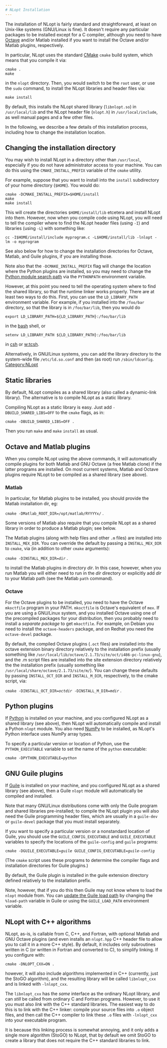 ```yaml
---
# NLopt Installation
---
```


The installation of NLopt is fairly standard and straightforward, at least on Unix-like systems (GNU/Linux is fine). It doesn't require any particular packages to be installed except for a C compiler, although you need to have [Octave](https://en.wikipedia.org/wiki/GNU_Octave) and/or Matlab installed if you want to install the Octave and/or Matlab plugins, respectively.

In particular, NLopt uses the standard [CMake](https://cmake.org/) `cmake` build system, which means that you compile it via:

```
cmake .
make
```


in the `nlopt` directory. Then, you would switch to be the `root` user, or use the `sudo` command, to install the NLopt libraries and header files via:

```
make install
```


By default, this installs the NLopt shared library (`libnlopt.so`) in `/usr/local/lib` and the NLopt header file (`nlopt.h`) in `/usr/local/include`, as well manual pages and a few other files.

In the following, we describe a few details of this installation process, including how to change the installation location.

Changing the installation directory
-----------------------------------

You may wish to install NLopt in a directory other than `/usr/local`, especially if you do not have administrator access to your machine. You can do this using the `CMAKE_INSTALL_PREFIX` variable of the `cmake` utility.

For example, suppose that you want to install into the `install` subdirectory of your home directory (`$HOME`). You would do:

```
cmake -DCMAKE_INSTALL_PREFIX=$HOME/install
make
make install
```


This will create the directories `$HOME/install/lib` etcetera and install NLopt into them. However, now when you compile code using NLopt, you will need to tell the compiler where to find the NLopt header files (using `-I`) and libraries (using `-L`) with something like:

```
cc -I$HOME/install/include myprogram.c -L$HOME/install/lib -lnlopt -lm -o myprogram
```


See also below for how to change the installation directories for Octave, Matlab, and Guile plugins, if you are installing those.

Note also that the `-DCMAKE_INSTALL_PREFIX` flag will change the location where the Python plugins are installed, so you may need to change the [Python module search path](http://docs.python.org/tutorial/modules.html#the-module-search-path) via the `PYTHONPATH` environment variable.

However, at this point you need to tell the operating system where to find the shared library, so that the runtime linker works properly. There are at least two ways to do this. First, you can use the `LD_LIBRARY_PATH` environment variable. For example, if you installed into the `/foo/bar` directory, so that the library is in `/foo/bar/lib`, then you would do

```
export LD_LIBRARY_PATH=${LD_LIBRARY_PATH}:/foo/bar/lib
```


in the [bash](https://en.wikipedia.org/wiki/Bash) shell, or

```
setenv LD_LIBRARY_PATH ${LD_LIBRARY_PATH}:/foo/bar/lib
```


in [csh](https://en.wikipedia.org/wiki/csh) or [w:tcsh](https://en.wikipedia.org/wiki/tcsh).

Alternatively, in GNU/Linux systems, you can add the library directory to the system-wide file `/etc/ld.so.conf` and then (as root) run `/sbin/ldconfig`. [Category:NLopt](index.md)

Static libraries
----------------

By default, NLopt compiles as a shared library (also called a dynamic-link library). The alternative is to compile NLopt as a static library.

Compiling NLopt as a static library is easy. Just add `-DBUILD_SHARED_LIBS=OFF` to the `cmake` flags, as in:

```
cmake -DBUILD_SHARED_LIBS=OFF .
```


Then you run `make` and `make` `install` as usual.


Octave and Matlab plugins
-------------------------

When you compile NLopt using the above commands, it will automatically compile plugins for both Matlab and GNU Octave (a free Matlab clone) if the latter programs are installed. On most current systems, Matlab and Octave plugins require NLopt to be compiled as a shared library (see above).

### Matlab

In particular, for Matlab plugins to be installed, you should provide the Matlab installation dir, eg:

`cmake -DMatlab_ROOT_DIR=/opt/matlab/RYYYYx/` .

Some versions of Matlab also require that you compile NLopt as a shared library in order to produce a Matlab plugin; see below.

The Matlab plugins (along with help files and other `.m` files) are installed into `INSTALL_MEX_DIR`. You can override the default by passing a `INSTALL_MEX_DIR` to `cmake`, via (in addition to other `cmake` arguments):

`cmake -DINSTALL_MEX_DIR=`*`dir`* .

to install the Matlab plugins in directory *dir*. In this case, however, when you run Matlab you will either need to run in the *dir* directory or explicitly add *dir* to your Matlab path (see the Matlab `path` command).

### Octave

For the Octave plugins to be installed, you need to have the Octave `mkoctfile` program in your PATH. `mkoctfile` is Octave's equivalent of `mex`. If you are using a GNU/Linux system, and you installed Octave using one of the precompiled packages for your distribution, then you probably need to install a *separate package* to get `mkoctfile`. For example, on Debian you need to install the `octave-headers` package, and on Redhat you need the `octave-devel` package.

By default, the compiled Octave plugins (`.oct` files) are installed into the octave extension binary directory relatively to the installation prefix (usually something like `/usr/local/lib/octave/2.1.73/site/oct/i486-pc-linux-gnu`), and the .m script files are installed into the site extension directory relatively the the installation prefix (usually something like `/usr/local/share/octave/2.1.73/site/m/`). You can change these defaults by passing `INSTALL_OCT_DIR` and `INSTALL_M_DIR`, respectively, to the cmake script, via:

`cmake -DINSTALL_OCT_DIR=`*`octdir`*` -DINSTALL_M_DIR=`*`mdir`* .


Python plugins
--------------

If [Python](https://en.wikipedia.org/wiki/Python_(programming_language)) is installed on your machine, and you configured NLopt as a shared library (see above), then NLopt will automatically compile and install a Python `nlopt` module. You also need [NumPy](https://en.wikipedia.org/wiki/NumPy) to be installed, as NLopt's Python interface uses NumPy array types.

To specify a particular version or location of Python, use the `PYTHON_EXECUTABLE` variable to set the name of the `python` executable:

`cmake -DPYTHON_EXECUTABLE=`*`python`*

GNU Guile plugins
-----------------

If [Guile](https://en.wikipedia.org/wiki/GNU_Guile) is installed on your machine, and you configured NLopt as a shared library (see above), then a Guile `nlopt` module will automatically be compiled and installed.

Note that many GNU/Linux distributions come with only the Guile program and shared libraries pre-installed; to compile the NLopt plugin you will also need the Guile programming header files, which are usually in a `guile-dev` or `guile-devel` package that you must install separately.

If you want to specify a particular version or a nonstandard location of Guile, you should use the `GUILE_CONFIG_EXECUTABLE` and `GUILE_EXECUTABLE` variables to specify the locations of the `guile-config` and `guile` programs:

`cmake -DGUILE_EXECUTABLE=`*`guile`*` GUILE_CONFIG_EXECUTABLE=`*`guile-config`*

(The `cmake` script uses these programs to determine the compiler flags and installation directories for Guile plugins.)

By default, the Guile plugin is installed in the guile extension directory defined relatively to the installation prefix.

Note, however, that if you do this then Guile may not know where to load the `nlopt` module from. You can [update the Guile load path](http://www.gnu.org/software/guile/manual/html_node/Build-Config.html) by changing the `%load-path` variable in Guile or using the `GUILE_LOAD_PATH` environment variable.

NLopt with C++ algorithms
-------------------------

NLopt, as-is, is callable from C, C++, and Fortran, with optional Matlab and GNU Octave plugins (and even installs an `nlopt.hpp` C++ header file to allow you to call it in a more C++ style). By default, it includes only subroutines written in C (or written in Fortran and converted to C), to simplify linking. If you configure with:

```
cmake -DNLOPT_CXX=ON .
```


however, it will also include algorithms implemented in C++ (currently, just the StoGO algorithm), and the resulting library will be called `libnlopt_cxx` and is linked with `-lnlopt_cxx`.

The `libnlopt_cxx` has the *same* interface as the ordinary NLopt library, and can *still* be called from ordinary C and Fortran programs. However, to use it you must also *link* with the C++ standard libraries. The easiest way to do this is to link with the C++ linker: compile your source files into `.o` object files, and then call the C++ compiler to link these `.o` files with `-lnlopt_cxx` into your executable program.

It is because this linking process is somewhat annoying, and it only adds a single more algorithm (StoGO) to NLopt, that by default we omit StoGO to create a library that does not require the C++ standard libraries to link.
